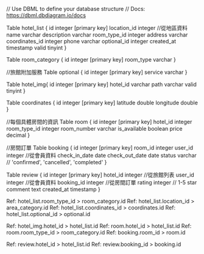 // Use DBML to define your database structure
// Docs: https://dbml.dbdiagram.io/docs

Table hotel_list {
  id              integer [primary key]
  location_id     integer  //從地區資料
  name            varchar
  description     varchar
  room_type_id    integer
  address         varchar
  coordinates_id  integer
  phone           varchar
  optional_id     integer
  created_at      timestamp 
  valid           tinyint
}

Table room_category {
  id          integer [primary key]
  room_type   varchar
}

//旅館附加服務
Table optional {
  id      integer [primary key]
  service varchar
}


Table hotel_img{
  id        integer [primary key]
  hotel_id  varchar
  path      varchar
  valid     tinyint
}

Table coordinates {
  id        integer [primary key]
  latitude  double
  longitude double
}

//每個具體房間的資訊
Table room {
  id            integer [primary key]
  hotel_id      integer
  room_type_id  integer
  room_number   varchar
  is_available  boolean
  price         decimal
}

//房間訂單
Table booking {
  id              integer [primary key]
  room_id         integer
  user_id         integer //從會員資料
  check_in_date   date
  check_out_date  date
  status          varchar // 'confirmed', 'cancelled', 'completed'
}

Table review {
  id          integer [primary key]
  hotel_id    integer //從旅館列表
  user_id     integer //從會員資料
  booking_id  integer //從房間訂單
  rating      integer // 1-5 star
  comment     text
  created_at  timestamp
}

Ref: hotel_list.room_type_id > room_category.id 
Ref: hotel_list.location_id > area_category.id
Ref: hotel_list.coordinates_id > coordinates.id
Ref: hotel_list.optional_id > optional.id

Ref: hotel_img.hotel_id > hotel_list.id
Ref: room.hotel_id > hotel_list.id
Ref: room.room_type_id > room_category.id
Ref: booking.room_id > room.id

Ref: review.hotel_id > hotel_list.id
Ref: review.booking_id > booking.id

